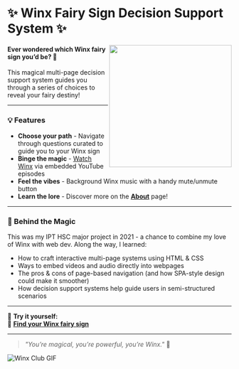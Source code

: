 # ✨ Winx Fairy Sign Decision Support System ✨

<img src="https://media0.giphy.com/media/v1.Y2lkPTc5MGI3NjExNnRveXdvcDVjbmF0ZzdraXJpdWVjaGd0NDBsOGgxa2hnaDhydDZqOCZlcD12MV9pbnRlcm5hbF9naWZfYnlfaWQmY3Q9cw/v3ZZJ2VVhyIM2b7D0D/giphy.gif" width="275" align="right" />

#### Ever wondered which **Winx fairy sign** you’d be? 🌟
This magical multi-page decision support system guides you through a series of choices to reveal your fairy destiny!

---

### 💡 Features
- **Choose your path** - Navigate through questions curated to guide you to your Winx sign
- **Binge the magic** - [Watch Winx](https://trishachittaj.github.io/winx-fairy-sign/winx.html) via embedded YouTube episodes  
- **Feel the vibes** - Background Winx music with a handy mute/unmute button  
- **Learn the lore** - Discover more on the **[About](https://trishachittaj.github.io/winx-fairy-sign/about.html)** page!  

---

### 🧠 Behind the Magic
This was my IPT HSC major project in 2021 - a chance to combine my love of Winx with web dev. Along the way, I learned:  
- How to craft interactive multi-page systems using HTML & CSS  
- Ways to embed videos and audio directly into webpages  
- The pros & cons of page-based navigation (and how SPA-style design could make it smoother)  
- How decision support systems help guide users in semi-structured scenarios  

---

🌈 **Try it yourself:**  
🔗 [**Find your Winx fairy sign**](https://trishachittaj.github.io/winx-fairy-sign)  

---

> _"You’re magical, you’re powerful, you’re Winx."_ 💫

![Winx Club GIF](https://media1.giphy.com/media/v1.Y2lkPTc5MGI3NjExaXQ4OGpyeGs1MndoYXA0Zmk1eDR3Yng2OG1hODdpbm8yc2RtZG92ciZlcD12MV9pbnRlcm5hbF9naWZfYnlfaWQmY3Q9cw/bRM94HXCwqvB0Nq8ow/giphy.gif)
